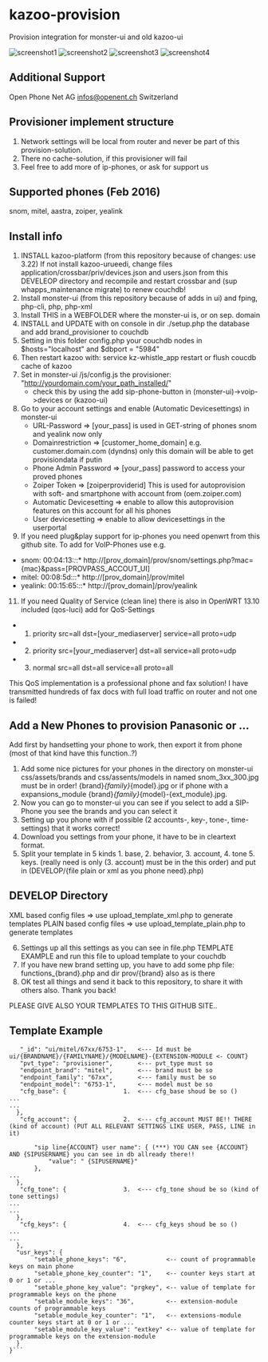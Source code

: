 # kazoo-provision
Provision integration for monster-ui and old kazoo-ui

![screenshot1](https://raw.githubusercontent.com/urueedi/kazoo-provision/master/DEVELOP/screenshot1.png)
![screenshot2](https://raw.githubusercontent.com/urueedi/kazoo-provision/master/DEVELOP/screenshot2.png)
![screenshot3](https://raw.githubusercontent.com/urueedi/kazoo-provision/master/DEVELOP/screenshot3.png)
![screenshot4](https://raw.githubusercontent.com/urueedi/kazoo-provision/master/DEVELOP/screenshot4.png)

Additional Support
------------------
Open Phone Net AG infos@openent.ch Switzerland

Provisioner implement structure
-------------------------------
1. Network settings will be local from router and never be part of this provision-solution.
2. There no cache-solution, if this provisioner will fail
3. Feel free to add more of ip-phones, or ask for support us

Supported phones (Feb 2016)
---------------------------
snom, mitel, aastra, zoiper, yealink

Install info
------------
1. INSTALL kazoo-platform (from this repository because of changes: use 3.22)
   If not install kazoo-urueedi, change files application/crossbar/priv/devices.json and users.json
   from this DEVELEOP directory and recompile and restart crossbar and (sup whapps_maintenance migrate) to renew couchdb!
2. Install monster-ui (from this repository because of adds in ui) and fping, php-cli, php, php-xml
4. Install THIS in a WEBFOLDER where the monster-ui is, or on sep. domain
5. INSTALL and UPDATE with on console in dir ./setup.php the database and add brand_provisioner to couchdb
6. Setting in this folder config.php your couchdb nodes in $hosts="localhost" and $dbport = "5984"
7. Then restart kazoo with: service kz-whistle_app restart or flush coucdb cache of kazoo
8. Set in monster-ui /js/config.js the provisioner: "http://yourdomain.com/your_path_installed/"
   - check this by using the add sip-phone-button in (monster-ui)->voip->devices or (kazoo-ui)
9. Go to your account settings and enable (Automatic Devicesettings) in monster-ui
    - URL-Password => [your_pass] is used in GET-string of phones snom and yealink now only
    - Domainrestriction => [customer_home_domain] e.g. customer.domain.com (dyndns) only this domain will be able to get provisiondata if putin
    - Phone Admin Password => [your_pass] password to access your proved phones
    - Zoiper Token => [zoiperproviderid] This is used for autoprovision with soft- and smartphone with account from (oem.zoiper.com)
    - Automatic Devicesetting => enable to allow this autoprovision features on this account for all his phones
    - User devicesetting => enable to allow devicesettings in the userportal
10. If you need plug&play support for ip-phones you need openwrt from this github site. To add for VoIP-Phones use e.g.
   - snom:  00:04:13:*:*:* http://[prov_domain]/prov/snom/settings.php?mac={mac}&pass=[PROVPASS_ACCOUT_UI]
   - mitel: 00:08:5d:*:*:* http://[prov_domain]/prov/mitel
   - yealink: 00:15:65:*:*:* http://[prov_domain]/prov/yealink
11. If you need Quality of Service (clean line) there is also in OpenWRT 13.10 included (qos-luci) add for QoS-Settings
   - 1. priority src=all dst=[your_mediaserver] service=all proto=udp
   - 2. priority src=[your_mediaserver] dst=all service=all proto=udp
   - 3. normal src=all dst=all service=all proto=all

This QoS implementation is a professional phone and fax solution!
I have transmitted hundreds of fax docs with full load traffic on router and not one is failed!

Add a New Phones to provision Panasonic or ...
----------------------------------------------
Add first by handsetting your phone to work, then export it from phone (most of that kind have this function..?)

1. Add some nice pictures for your phones in the directory on monster-ui css/assets/brands and css/assents/models in named snom_3xx_300.jpg must be in order! {brand}_{family}_{model}.jpg or if phone with a expansions_module {brand}_{family}_{model}-{ext_module}.jpg.
2. Now you can go to monster-ui you can see if you select to add a SIP-Phone you see the brands and you can select it
3. Setting up you phone with if possible (2 accounts-, key-, tone-, time-settings) that it works correct!
4. Download you settings from your phone, it have to be in cleartext format.
5. Split your template in 5 kinds 1. base, 2. behavior, 3. account, 4. tone  5. keys. (really need is only (3. account) must be in the this order) and put in (DEVELOP/{file plain or xml as you phone need}.php)

DEVELOP Directory
-----------------
XML based config files    => use upload_template_xml.php to generate templates
PLAIN based config files  => use upload_template_plain.php to generate templates 

6. Settings up all this settings as you can see in file.php TEMPLATE EXAMPLE and run this file to upload template to your couchdb
7. If you have new brand setting up, you have to add some php file: functions_{brand}.php and dir prov/{brand} also as is there
8. OK test all things and send it back to this repository, to share it with others also. Thank you back!

PLEASE GIVE ALSO YOUR TEMPLATES TO THIS GITHUB SITE..

Template Example
----------------
```json{
   "_id": "ui/mitel/67xx/6753-1",   <--- Id must be ui/{BRANDNAME}/{FAMILYNAME}/{MODELNAME}-{EXTENSION-MODULE <- COUNT}
   "pvt_type": "provisioner",       <--- pvt_type must so
   "endpoint_brand": "mitel",       <--- brand must be so
   "endpoint_family": "67xx",       <--- family must be so
   "endpoint_model": "6753-1",      <--- model must be so
   "cfg_base": {                1.  <--- cfg_base shoud be so ()
...
...
  },
   "cfg_account": {             2.  <--- cfg_account MUST BE!! THERE (kind of account) (PUT ALL RELEVANT SETTINGS LIKE USER, PASS, LINE in it)

       "sip line{ACCOUNT} user name": { (***) YOU CAN see {ACCOUNT} AND {SIPUSERNAME} you can see in db allready there!!
           "value": " {SIPUSERNAME}"
       },
...
  },
   "cfg_tone": {                3.  <--- cfg_tone shoud be so (kind of tone settings)
...
...
  },
   "cfg_keys": {                4.  <--- cfg_keys shoud be so ()
...
...
  },
  "usr_keys": {
       "setable_phone_keys": "6",           <-- count of programmable keys on main phone
       "setable_phone_key_counter": "1",    <-- counter keys start at 0 or 1 or ...
       "setable_phone_key_value": "prgkey", <-- value of template for programmable keys on the phone
       "setable_module_keys": "36",         <-- extension-module counts of programmable keys
       "setable_module_key_counter": "1",   <-- extensions-module counter keys start at 0 or 1 or ...
       "setable_module_key_value": "extkey" <-- value of template for programmable keys on the extension-module
  }
}```
